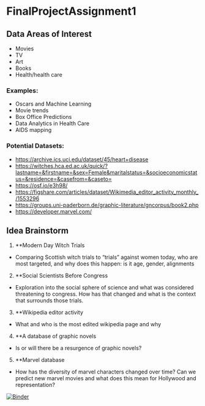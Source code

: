 # FinalProjectAssignment1

## Data Areas of Interest

* Movies
* TV
* Art
* Books
* Health/health care

### Examples:
* Oscars and Machine Learning
* Movie trends
* Box Office Predictions
* Data Analytics in Health Care
* AIDS mapping

### Potential Datasets: 
* https://archive.ics.uci.edu/dataset/45/heart+disease
* https://witches.hca.ed.ac.uk/quick/?lastname=&firstname=&sex=Female&maritalstatus=&socioeconomicstatus=&residence=&casefrom=&caseto=
* https://osf.io/e3h98/ 
* https://figshare.com/articles/dataset/Wikimedia_editor_activity_monthly_/1553296
* https://groups.uni-paderborn.de/graphic-literature/gncorpus/book2.php
* https://developer.marvel.com/ 

## Idea Brainstorm

1. **Modern Day Witch Trials
- Comparing Scottish witch trials to “trials” against women today, who are most targeted, and why does this happen: is it age, gender, alignments

2. **Social Scientists Before Congress
- Exploration into the social sphere of science and what was considered threatening to congress. How has that changed and what is the context that surrounds those trials.

3. **Wikipedia editor activity
- What and who is the most edited wikipedia page and why

4. **A database of graphic novels
- Is or will there be a resurgence of graphic novels?

5. **Marvel database
- How has the diversity of marvel characters changed over time? Can we predict new marvel movies and what does this mean for Hollywood and representation?


[![Binder](https://mybinder.org/badge_logo.svg)](https://mybinder.org/v2/gh/sujean8222/FinalProjectAssignment1/main)